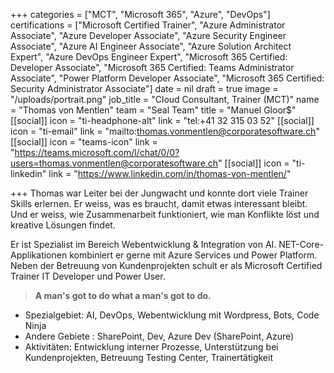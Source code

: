 +++
categories = ["MCT", "Microsoft 365", "Azure", "DevOps"]
certifications = ["Microsoft Certified Trainer", "Azure Administrator Associate", "Azure Developer Associate", "Azure Security Engineer Associate", "Azure AI Engineer Associate", "Azure Solution Architect Expert", "Azure DevOps Engineer Expert", "Microsoft 365 Certified: Developer Associate", "Microsoft 365 Certified: Teams Administrator Associate", "Power Platform Developer Associate", "Microsoft 365 Certified: Security Administrator Associate"]
date = nil
draft = true
image = "/uploads/portrait.png"
job_title = "Cloud Consultant, Trainer (MCT)"
name = "Thomas von Mentlen"
team = "Seal Team"
title = "Manuel Gloor$"
[[social]]
icon = "ti-headphone-alt"
link = "tel:+41 32 315 03 52"
[[social]]
icon = "ti-email"
link = "mailto:thomas.vonmentlen@corporatesoftware.ch"
[[social]]
icon = "teams-icon"
link = "https://teams.microsoft.com/l/chat/0/0?users=thomas.vonmentlen@corporatesoftware.ch"
[[social]]
icon = "ti-linkedin"
link = "https://www.linkedin.com/in/thomas-von-mentlen/"

+++
Thomas war Leiter bei der Jungwacht und konnte dort viele Trainer Skills erlernen. Er weiss, was es braucht, damit etwas interessant bleibt. Und er weiss, wie Zusammenarbeit funktioniert, wie man Konflikte löst und kreative Lösungen findet.

Er ist Spezialist im Bereich Webentwicklung & Integration von AI. NET-Core-Applikationen kombiniert er gerne mit Azure Services und Power Platform. Neben der Betreuung von Kundenprojekten schult er als Microsoft Certified Trainer IT Developer und Power User.

> **A man's got to do what a man's got to do.**

* Spezialgebiet: AI, DevOps, Webentwicklung mit Wordpress, Bots, Code Ninja
* Andere Gebiete : SharePoint, Dev, Azure Dev (SharePoint, Azure)
* Aktivitäten: Entwicklung interner Prozesse, Unterstützung bei Kundenprojekten, Betreuung Testing Center, Trainertätigkeit